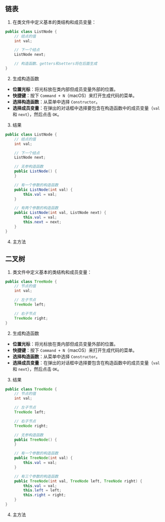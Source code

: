 ## 链表

1. 在类文件中定义基本的类结构和成员变量：

```Java
public class ListNode {
    // 结点的值
    int val;

    // 下一个结点
    ListNode next;

    // 构造函数、getters和setters将在后面生成
}
```

2. 生成构造函数

- **位置光标**：将光标放在类内部但成员变量外部的位置。
- **快捷键**：按下 `Command + N`（macOS）来打开生成代码的菜单。
- **选择构造函数**：从菜单中选择 `Constructor`。
- **选择成员变量**：在弹出的对话框中选择要包含在构造函数中的成员变量（`val` 和 `next`），然后点击 `OK`。

3. 结果

```Java
public class ListNode {
    // 结点的值
    int val;

    // 下一个结点
    ListNode next;

    // 无参构造函数
    public ListNode() {
    }

    // 有一个参数的构造函数
    public ListNode(int val) {
        this.val = val;
    }

    // 有两个参数的构造函数
    public ListNode(int val, ListNode next) {
        this.val = val;
        this.next = next;
    }
}
```

4. 主方法

## 二叉树

1. 类文件中定义基本的类结构和成员变量：

```Java
public class TreeNode {
    // 节点的值
    int val;

    // 左子节点
    TreeNode left;

    // 右子节点
    TreeNode right;
}
```

2. 生成构造函数

- **位置光标**：将光标放在类内部但成员变量外部的位置。
- **快捷键**：按下 `Command + N`（macOS）来打开生成代码的菜单。
- **选择构造函数**：从菜单中选择 `Constructor`。
- **选择成员变量**：在弹出的对话框中选择要包含在构造函数中的成员变量（`val` 和 `next`），然后点击 `OK`。

3. 结果

```Java
public class TreeNode {
    // 节点的值
    int val;

    // 左子节点
    TreeNode left;

    // 右子节点
    TreeNode right;

    // 无参构造函数
    public TreeNode() {
    }

    // 有一个参数的构造函数
    public TreeNode(int val) {
        this.val = val;
    }

    // 有三个参数的构造函数
    public TreeNode(int val, TreeNode left, TreeNode right) {
        this.val = val;
        this.left = left;
        this.right = right;
    }
}
```

4. 主方法
